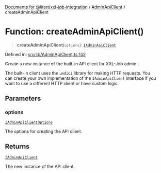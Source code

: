 [Documents for @litert/xxl-job-integration](../../index.md) / [AdminApiClient](../index.md) / createAdminApiClient

# Function: createAdminApiClient()

> **createAdminApiClient**(`options`): [`IAdminApiClient`](../interfaces/IAdminApiClient.md)

Defined in: [src/lib/AdminApiClient.ts:142](https://github.com/litert/xxl-job-integration.js/blob/master/src/lib/AdminApiClient.ts#L142)

Create a new instance of the built-in API client for XXL-Job admin .

The built-in client uses the `undici` library for making HTTP requests.
You can create your own implementation of the `IAdminApiClient` interface if you want to use a different
HTTP client or have custom logic.

## Parameters

### options

[`IAdminApiClientOptions`](../interfaces/IAdminApiClientOptions.md)

The options for creating the API client.

## Returns

[`IAdminApiClient`](../interfaces/IAdminApiClient.md)

The new instance of the API client.
